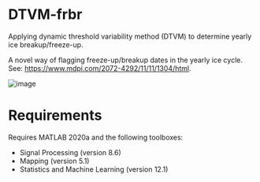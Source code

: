 # DTVM-frbr
Applying dynamic threshold variability method (DTVM) to determine yearly ice breakup/freeze-up.

A novel way of flagging freeze-up/breakup dates in the yearly ice cycle.
See: https://www.mdpi.com/2072-4292/11/11/1304/html.

![image](https://user-images.githubusercontent.com/49294470/128929528-dbedc66e-a540-4ac2-a06b-638ba50e3616.png)

# Requirements
Requires MATLAB 2020a and the following toolboxes:
- Signal Processing (version 8.6)
- Mapping (version 5.1)
- Statistics and Machine Learning (version 12.1)

